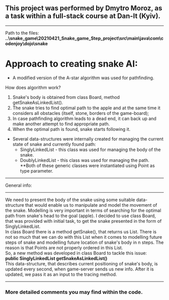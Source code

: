 ## This project was performed by Dmytro Moroz, as a task within a full-stack course at Dan-It (Kyiv).
<hr>
Path to the files:
<b>..\snake_game\20210421_Snake_game_Step_project\src\main\java\com\codenjoy\dojo\snake</b>

# Approach to creating snake AI:
- A modified version of the A-star algorithm was used for pathfinding.

How does algorithm work?
1. Snake's body is obtained from class Board, method getSnakeAsLinkedList().
2. The snake tries to find optimal path to the apple and at the same time it considers all obstacles (itself, stone, borders of the game-board);
3. In case pathfinding algorithm leads to a dead end, it can back up and make another attempt to find appropriate path.
4. When the optimal path is found, snake starts following it.

- Several data-structures were internally created for managing the current state of snake and currently found path:
  * SinglyLinkedList<E> -  this class was used for managing the body of the snake.
  * DoublyLinkedList<E> - this class was used for managing the path. 
    <br>**Both of these generic classes were instantiated using Point as type parameter.

<hr>
General info:
<hr>
We need to present the body of the snake using some suitable data-structure that would enable us to manipulate and model the movement of the snake. Modelling is very important in terms of searching for the optimal path from snake's head to the goal (apple). I decided to use class Board, that was provided with initial task, to get the snake presented in the form of SinglyLinkedList<Point>.<br>
  In class Board there is a method getSnake(), that returns us List<Point>. There is not so much that we can do with this List when it comes to modelling future steps of snake and modelling future location of snake's body in n steps. The reason is that Points are not properly ordered in this List<Point>.<br>
 So, a new method was developed in class Board to tackle this issue:<br>
 <b>public SinglyLinkedList<Point> getSnakeAsLinkedList()</b><br>
   This data-structure, that describes current positioning of snake's body, is updated every second, when game-server sends us new info. After it is updated, we pass it as an input to the tracing method.<br>
<hr>

### More detailed comments you may find within the code.
   
   


